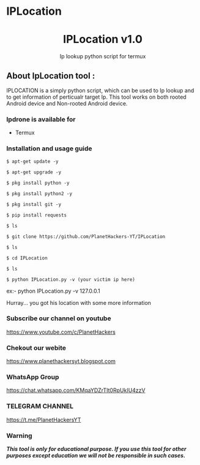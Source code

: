 # IPLocation

<h1 align="center">IPLocation v1.0</h1>
<p align="center">
      Ip lookup python script for termux
</p>

## About IpLocation tool :

IPLOCATION is a simply python script, which can be used to Ip lookup and to get information of perticualr target Ip. This tool works on both rooted Android device and Non-rooted Android device.



### Ipdrone is available for

* Termux

### Installation and usage guide
```
$ apt-get update -y
```
```
$ apt-get upgrade -y
```
```
$ pkg install python -y 
```
```
$ pkg install python2 -y
```
```
$ pkg install git -y
```
```
$ pip install requests
```
```
$ ls
```
```
$ git clone https://github.com/PlanetHackers-YT/IPLocation
```
```
$ ls
```
```
$ cd IPLocation
```
```
$ ls
```
```
$ python IPLocation.py -v (your victim ip here)
```
ex:- python IPLocation.py -v 127.0.0.1

Hurray... you got his location with some more information

### Subscribe our channel on youtube
https://www.youtube.com/c/PlanetHackers

### Chekout our webite 
https://www.planethackersyt.blogspot.com

### WhatsApp Group 
https://chat.whatsapp.com/KMqaYDZrTIt0RpUkIU4zzV

### TELEGRAM CHANNEL
https://t.me/PlanetHackersYT
     
### Warning

***This tool is only for educational purpose. If you use this tool for other purposes except education we will not be responsible in such cases.***
